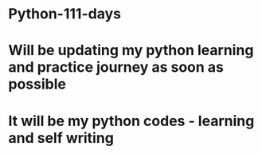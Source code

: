 # Python-111-days

# Will be updating my python learning and practice journey as soon as possible
# It will be my python codes - learning and self writing

